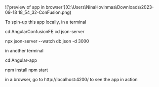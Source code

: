 !['preview of app in browser'](C:\Users\NinaHovinmaa\Downloads\2023-09-18 18_54_32-ConFusion.png)


To spin-up this app locally, in a terminal

cd AngularConfusionFE
cd json-server

npx json-server --watch db.json -d 3000

in another terminal

cd Angular-app

npm install 
npm start

in a browser, go to http://localhost:4200/ to see the app in action


